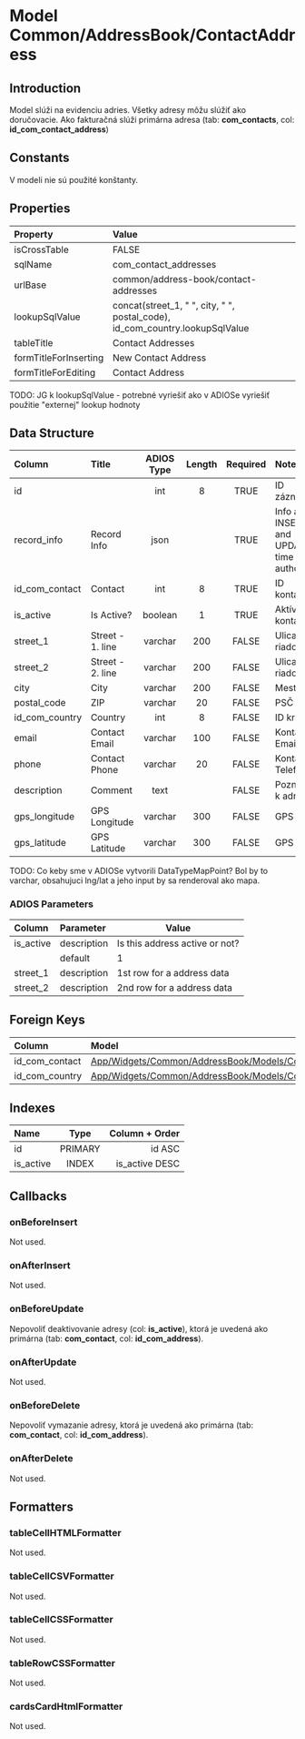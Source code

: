 # Model Common/AddressBook/ContactAddress

## Introduction
Model slúži na evidenciu adries. Všetky adresy môžu slúžiť ako doručovacie. Ako fakturačná slúži primárna adresa (tab: **com_contacts**, col: **id_com_contact_address**)

## Constants
V modeli nie sú použité konštanty.

## Properties
| Property              | Value                                                                        |
| :-------------------- | :--------------------------------------------------------------------------- |
| isCrossTable          | FALSE                                                                        |
| sqlName               | com_contact_addresses                                                        |
| urlBase               | common/address-book/contact-addresses                                        |
| lookupSqlValue        | concat(street_1, " ", city, " ", postal_code), id_com_country.lookupSqlValue |
| tableTitle            | Contact Addresses                                                            |
| formTitleForInserting | New Contact Address                                                          |
| formTitleForEditing   | Contact Address                                                              |

TODO: JG k lookupSqlValue - potrebné vyriešiť ako v ADIOSe vyriešiť použitie "externej" lookup hodnoty

## Data Structure
| Column         | Title            | ADIOS Type | Length | Required | Notes                                      |
| :------------- | :--------------- | :--------: | :----: | :------: | :----------------------------------------- |
| id             |                  |    int     |   8    |   TRUE   | ID záznamu                                 |
| record_info    | Record Info      |    json    |        |   TRUE   | Info about INSERT and UPDATE time & author |
| id_com_contact | Contact          |    int     |   8    |   TRUE   | ID kontaktu                                |
| is_active      | Is Active?       |  boolean   |   1    |   TRUE   | Aktívny kontakt?                           |
| street_1       | Street - 1. line |  varchar   |  200   |  FALSE   | Ulica - 1. riadok                          |
| street_2       | Street - 2. line |  varchar   |  200   |  FALSE   | Ulica - 2. riadok                          |
| city           | City             |  varchar   |  200   |  FALSE   | Mesto                                      |
| postal_code    | ZIP              |  varchar   |   20   |  FALSE   | PSČ                                        |
| id_com_country | Country          |    int     |   8    |  FALSE   | ID krajiny                                 |
| email          | Contact Email    |  varchar   |  100   |  FALSE   | Kontaktný Email                            |
| phone          | Contact Phone    |  varchar   |   20   |  FALSE   | Kontaktný Telefón                          |
| description    | Comment          |    text    |        |  FALSE   | Poznámka k adrese                          |
| gps_longitude  | GPS Longitude    |  varchar   |  300   |  FALSE   | GPS dĺžka                                  |
| gps_latitude   | GPS Latitude     |  varchar   |  300   |  FALSE   | GPS šírka                                  |

TODO: Co keby sme v ADIOSe vytvorili DataTypeMapPoint? Bol by to varchar, obsahujuci lng/lat a jeho input by sa renderoval ako mapa.

### ADIOS Parameters
| Column    | Parameter   | Value                          |
| :-------- | :---------- | ------------------------------ |
| is_active | description | Is this address active or not? |
|           | default     | 1                              |
| street_1  | description | 1st row for a address data     |
| street_2  | description | 2nd row for a address data     |

## Foreign Keys
| Column         | Model                                                                                          | Relation | OnUpdate | OnDelete |
| :------------- | :--------------------------------------------------------------------------------------------- | :------: | -------- | -------- |
| id_com_contact | [App/Widgets/Common/AddressBook/Models/Contact](../../../Common/AddressBook/Models/Contact.md) |   1:N    | Cascade  | Restrict |
| id_com_country | [App/Widgets/Common/AddressBook/Models/Country](../../../Common/AddressBook/Models/Country.md) |   1:N    | Cascade  | Restrict |

## Indexes
| Name      |  Type   | Column + Order |
| :-------- | :-----: | -------------: |
| id        | PRIMARY |         id ASC |
| is_active |  INDEX  | is_active DESC |

## Callbacks

### onBeforeInsert
Not used.

### onAfterInsert
Not used.

### onBeforeUpdate
Nepovoliť deaktivovanie adresy (col: **is_active**), ktorá je uvedená ako primárna (tab: **com_contact**, col: **id_com_address**).

### onAfterUpdate
Not used.

### onBeforeDelete
Nepovoliť vymazanie adresy, ktorá je uvedená ako primárna (tab: **com_contact**, col: **id_com_address**).

### onAfterDelete

Not used.
## Formatters

### tableCellHTMLFormatter
Not used.

### tableCellCSVFormatter
Not used.

### tableCellCSSFormatter
Not used.

### tableRowCSSFormatter
Not used.

### cardsCardHtmlFormatter
Not used.
